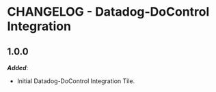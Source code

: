 # CHANGELOG - Datadog-DoControl Integration

## 1.0.0

***Added***:

* Initial Datadog-DoControl Integration Tile.
